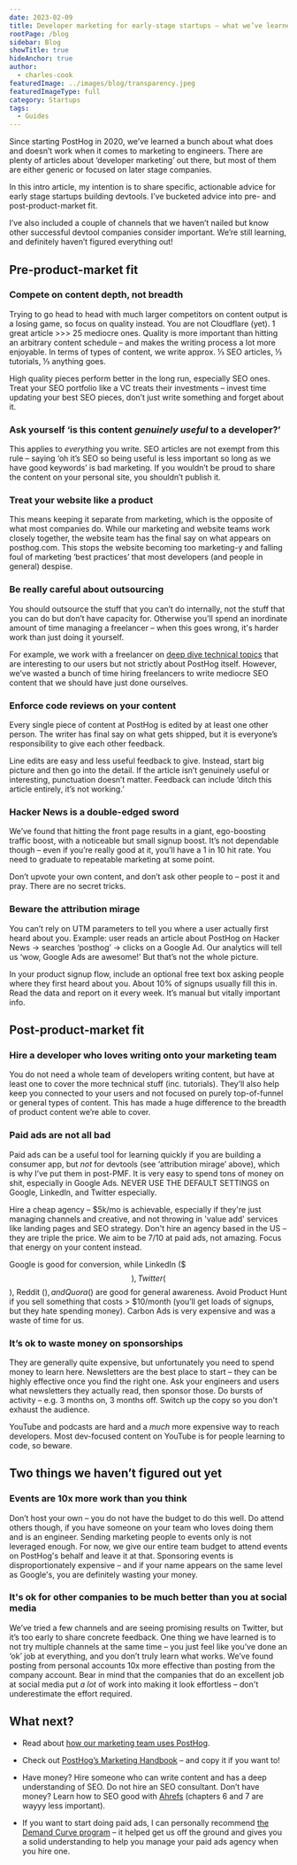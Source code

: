 ```yaml
---
date: 2023-02-09
title: Developer marketing for early-stage startups – what we’ve learned at PostHog
rootPage: /blog
sidebar: Blog
showTitle: true
hideAnchor: true
author:
  - charles-cook
featuredImage: ../images/blog/transparency.jpeg
featuredImageType: full
category: Startups
tags:
  - Guides
---
```


Since starting PostHog in 2020, we’ve learned a bunch about what does and doesn’t work when it comes to marketing to engineers. There are plenty of articles about ‘developer marketing’ out there, but most of them are either generic or focused on later stage companies. 

In this intro article, my intention is to share specific, actionable advice for early stage startups building devtools. I’ve bucketed advice into pre- and post-product-market fit.

I’ve also included a couple of channels that we haven’t nailed but know other successful devtool companies consider important. We’re still learning, and definitely haven’t figured everything out!

## Pre-product-market fit

### Compete on content depth, not breadth

Trying to go head to head with much larger competitors on content output is a losing game, so focus on quality instead. You are not Cloudflare (yet). 1 great article >>> 25 mediocre ones. Quality is more important than hitting an arbitrary content schedule – and makes the writing process a lot more enjoyable. In terms of types of content, we write approx. ⅓ SEO articles, ⅓ tutorials, ⅓ anything goes. 

High quality pieces perform better in the long run, especially SEO ones. Treat your SEO portfolio like a VC treats their investments – invest time updating your best SEO pieces, don’t just write something and forget about it. 

### Ask yourself ‘is this content _genuinely useful_ to a developer?’

This applies to _everything_ you write. SEO articles are not exempt from this rule – saying ‘oh it’s SEO so being useful is less important so long as we have good keywords’ is bad marketing. If you wouldn’t be proud to share the content on your personal site, you shouldn’t publish it. 

### Treat your website like a product

This means keeping it separate from marketing, which is the opposite of what most companies do. While our marketing and website teams work closely together, the website team has the final say on what appears on posthog.com. This stops the website becoming too marketing-y and falling foul of marketing ‘best practices’ that most developers (and people in general) despise.   

### Be really careful about outsourcing

You should outsource the stuff that you can’t do internally, not the stuff that you can do but don’t have capacity for. Otherwise you'll spend an inordinate amount of time managing a freelancer – when this goes wrong, it's harder work than just doing it yourself. 

For example, we work with a freelancer on [deep dive technical topics](/blog/clickhouse-vs-postgres) that are interesting to our users but not strictly about PostHog itself. However, we’ve wasted a bunch of time hiring freelancers to write mediocre SEO content that we should have just done ourselves. 

### Enforce code reviews on your content

Every single piece of content at PostHog is edited by at least one other person. The writer has final say on what gets shipped, but it is everyone’s responsibility to give each other feedback. 

Line edits are easy and less useful feedback to give. Instead, start big picture and then go into the detail. If the article isn’t genuinely useful or interesting, punctuation doesn’t matter. Feedback can include ‘ditch this article entirely, it’s not working.’

### Hacker News is a double-edged sword

We’ve found that hitting the front page results in a giant, ego-boosting traffic boost, with a noticeable but small signup boost. It’s not dependable though – even if you’re really good at it, you’ll have a 1 in 10 hit rate. You need to graduate to repeatable marketing at some point. 

Don’t upvote your own content, and don’t ask other people to – post it and pray. There are no secret tricks.

### Beware the attribution mirage

You can’t rely on UTM parameters to tell you where a user actually first heard about you. Example: user reads an article about PostHog on Hacker News -> searches ‘posthog’ -> clicks on a Google Ad. Our analytics will tell us ‘wow, Google Ads are awesome!’ But that’s not the whole picture. 

In your product signup flow, include an optional free text box asking people where they first heard about you. About 10% of signups usually fill this in. Read the data and report on it every week. It’s manual but vitally important info.

## Post-product-market fit

### Hire a developer who loves writing onto your marketing team 

You do not need a whole team of developers writing content, but have at least one to cover the more technical stuff (inc. tutorials). They’ll also help keep you connected to your users and not focused on purely top-of-funnel or general types of content. This has made a huge difference to the breadth of product content we’re able to cover. 

### Paid ads are not all bad 

Paid ads can be a useful tool for learning quickly if you are building a consumer app, but _not_ for devtools (see ‘attribution mirage’ above), which is why I’ve put them in post-PMF. It is very easy to spend tons of money on shit, especially in Google Ads. NEVER USE THE DEFAULT SETTINGS on Google, LinkedIn, and Twitter especially. 

Hire a cheap agency – $5k/mo is achievable, especially if they're just managing channels and creative, and not throwing in 'value add' services like landing pages and SEO strategy. Don't hire an agency based in the US – they are triple the price. We aim to be 7/10 at paid ads, not amazing. Focus that energy on your content instead. 

Google is good for conversion, while LinkedIn ($$$), Twitter ($$), Reddit ($), and Quora ($) are good for general awareness. Avoid Product Hunt if you sell something that costs > $10/month (you’ll get loads of signups, but they hate spending money). Carbon Ads is very expensive and was a waste of time for us. 

### It’s ok to waste money on sponsorships

They are generally quite expensive, but unfortunately you need to spend money to learn here. Newsletters are the best place to start – they can be highly effective once you find the right one. Ask your engineers and users what newsletters they actually read, then sponsor those. Do bursts of activity – e.g. 3 months on, 3 months off. Switch up the copy so you don't exhaust the audience.

YouTube and podcasts are hard and a _much_ more expensive way to reach developers. Most dev-focused content on YouTube is for people learning to code, so beware.

## Two things we haven’t figured out yet

### Events are 10x more work than you think 

Don’t host your own – you do not have the budget to do this well. Do attend others though, if you have someone on your team who loves doing them and is an engineer. Sending marketing people to events only is not leveraged enough. For now, we give our entire team budget to attend events on PostHog's behalf and leave it at that. Sponsoring events is disproportionately expensive – and if your name appears on the same level as Google's, you are definitely wasting your money. 

### It's ok for other companies to be much better than you at social media

We’ve tried a few channels and are seeing promising results on Twitter, but it’s too early to share concrete feedback. One thing we have learned is to not try multiple channels at the same time – you just feel like you’ve done an ‘ok’ job at everything, and you don’t truly learn what works. We’ve found posting from personal accounts 10x more effective than posting from the company account. Bear in mind that the companies that do an excellent job at social media put _a lot_ of work into making it look effortless – don't underestimate the effort required. 

## What next?

- Read about [how our marketing team uses PostHog](/blog/posthog-marketing).

- Check out [PostHog’s Marketing Handbook](/handbook/growth/marketing) – and copy it if you want to!

- Have money? Hire someone who can write content and has a deep understanding of SEO. Do not hire an SEO consultant. Don’t have money? Learn how to SEO good with [Ahrefs](https://ahrefs.com/seo) (chapters 6 and 7 are wayyy less important).

- If you want to start doing paid ads, I can personally recommend [the Demand Curve program](https://www.demandcurve.com/growth-program) – it helped get us off the ground and gives you a solid understanding to help you manage your paid ads agency when you hire one.
